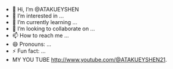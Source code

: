 - 👋 Hi, I’m @ATAKUEYSHEN
- 👀 I’m interested in ...
- 🌱 I’m currently learning ...
- 💞️ I’m looking to collaborate on ...
- 📫 How to reach me ...
- 😄 Pronouns: ...
- ⚡ Fun fact: ...
- MY YOU TUBE http://www.youtube.com/@ATAKUEYSHEN21.
<!---
ATAKUEYSHEN/ATAKUEYSHEN is a ✨ special ✨ repository because its `README.md` (this file) appears on your GitHub profile.
You can click the Preview link to take a look at your changes.
--->
